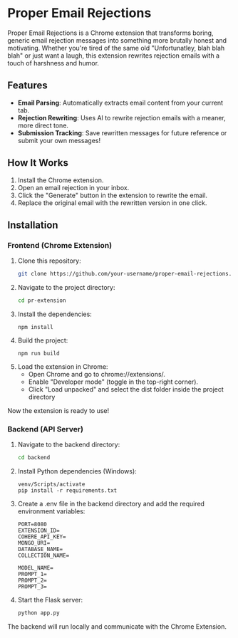 # Proper Email Rejections

Proper Email Rejections is a Chrome extension that transforms boring, generic email rejection messages into something more brutally honest and motivating. Whether you're tired of the same old "Unfortunatley, blah blah blah" or just want a laugh, this extension rewrites rejection emails with a touch of harshness and humor.

## Features

- **Email Parsing**: Automatically extracts email content from your current tab.
- **Rejection Rewriting**: Uses AI to rewrite rejection emails with a meaner, more direct tone.
- **Submission Tracking**: Save rewritten messages for future reference or submit your own messages!

## How It Works

1. Install the Chrome extension.
2. Open an email rejection in your inbox.
3. Click the "Generate" button in the extension to rewrite the email.
4. Replace the original email with the rewritten version in one click.

## Installation

### Frontend (Chrome Extension)

1. Clone this repository:
   ```bash
   git clone https://github.com/your-username/proper-email-rejections.git
2. Navigate to the project directory:
   ```bash
   cd pr-extension
3. Install the dependencies:
    ```
    npm install
4. Build the project:
    ```
    npm run build
5. Load the extension in Chrome:
    - Open Chrome and go to chrome://extensions/.
    - Enable "Developer mode" (toggle in the top-right corner).
    - Click "Load unpacked" and select the dist folder inside the project directory

Now the extension is ready to use!

### Backend (API Server)
1. Navigate to the backend directory:
    ```bash
    cd backend
2. Install Python dependencies (Windows):
    ```
    venv/Scripts/activate
    pip install -r requirements.txt
3. Create a .env file in the backend directory and add the required environment variables:
    ```
    PORT=8080
    EXTENSION_ID=
    COHERE_API_KEY=
    MONGO_URI=
    DATABASE_NAME=
    COLLECTION_NAME=

    MODEL_NAME=
    PROMPT_1=
    PROMPT_2=
    PROMPT_3=
4. Start the Flask server:
    ```py
    python app.py
The backend will run locally and communicate with the Chrome Extension.